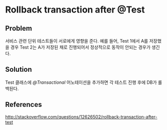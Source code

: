 # Rollback transaction after @Test

## Problem
서비스 관련 단위 테스트들이 서로에게 영향을 준다. 예를 들어, Test 1에서 A를 저장했을 경우 Test 2는 A가 저장된 채로 진행되어서 정상적으로 동작이 안되는 경우가 생긴다.

## Solution
Test 클래스에 *@Transactional* 어노테이션을 추가하면 각 테스트 진행 후에 DB가 롤백된다.

## References
<http://stackoverflow.com/questions/12626502/rollback-transaction-after-test>
